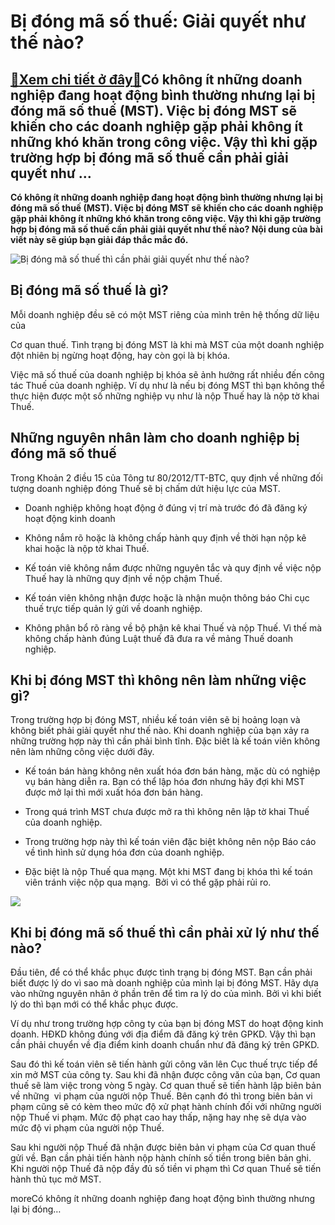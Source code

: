 Bị đóng mã số thuế: Giải quyết như thế nào?
===========================================

[:gift:Xem chi tiết ở đây:gift:](https://hddtvn.com/bi-dong-ma-so-thue-giai-quyet-nhu-the-nao/)Có không ít những doanh nghiệp đang hoạt động bình thường nhưng lại bị đóng mã số thuế (MST). Việc bị đóng MST sẽ khiến cho các doanh nghiệp gặp phải không ít những khó khăn trong công việc. Vậy thì khi gặp trường hợp bị đóng mã số thuế cần phải giải quyết như …
----------------------------------------------------------------------------------------------------------------------------------------------------------------------------------------------------------------------------------------------------------------------

**Có không ít những doanh nghiệp đang hoạt động bình thường nhưng lại bị đóng mã số thuế (MST). Việc bị đóng MST sẽ khiến cho các doanh nghiệp gặp phải không ít những khó khăn trong công việc. Vậy thì khi gặp trường hợp bị đóng mã số thuế cần phải giải quyết như thế nào? Nội dung của bài viết này sẽ giúp bạn giải đáp thắc mắc đó.**


![Bị đóng mã số thuế thì cần phải giải quyết như thế nào?](https://hddtvn.com/wp-content/uploads/2021/01/370e6854-a1f4-4efb-aae2-0ce5720ee9ca.jpg)


Bị đóng mã số thuế là gì?
-------------------------


Mỗi doanh nghiệp đều sẽ có một MST riêng của mình trên hệ thống dữ liệu của  

Cơ quan thuế. Tình trạng bị đóng MST là khi mà MST của một doanh nghiệp đột nhiên bị ngừng hoạt động, hay còn gọi là bị khóa.


Việc mã số thuế của doanh nghiệp bị khóa sẽ ảnh hưởng rất nhiều đến công tác Thuế của doanh nghiệp. Ví dụ như là nếu bị đóng MST thì bạn không thể thực hiện được một số những nghiệp vụ như là nộp Thuế hay là nộp tờ khai Thuế.


Những nguyên nhân làm cho doanh nghiệp bị đóng mã số thuế
---------------------------------------------------------


Trong Khoản 2 điều 15 của Tông tư 80/2012/TT-BTC, quy định về những đối tượng doanh nghiệp đóng Thuế sẽ bị chấm dứt hiệu lực của MST.




* Doanh nghiệp không hoạt động ở đúng vị trí mà trước đó đã đăng ký hoạt động kinh doanh

* Không nắm rõ hoặc là không chấp hành quy định về thời hạn nộp kê khai hoặc là nộp tờ khai Thuế.

* Kế toán viê không nắm được những nguyên tắc và quy định về việc nộp Thuế hay là những quy định về nộp chậm Thuế.

* Kế toán viên không nhận được hoặc là nhận muộn thông báo Chi cục thuế trực tiếp quản lý gửi về doanh nghiệp.

* Không phân bổ rõ ràng về bộ phận kê khai Thuế và nộp Thuế. Vì thế mà không chấp hành đúng Luật thuế đã đưa ra về mảng Thuế doanh nghiệp.



Khi bị đóng MST thì không nên làm những việc gì?
------------------------------------------------


Trong trường hợp bị đóng MST, nhiều kế toán viên sẽ bị hoảng loạn và không biết phải giải quyết như thế nào. Khi doanh nghiệp của bạn xảy ra những trường hợp này thì cần phải bình tĩnh. Đặc biêt là kế toán viên không nên làm những công việc dưới đây.




* Kế toán bán hàng không nên xuất hóa đơn bán hàng, mặc dù có nghiệp vụ bán hàng diễn ra. Bạn có thể lập hóa đơn nhưng hãy đợi khi MST được mở lại thì mới xuất hóa đơn bán hàng.

* Trong quá trình MST chưa được mở ra thì không nên lập tờ khai Thuế của doanh nghiệp.

* Trong trường hợp này thì kế toán viên đặc biệt không nên nộp Báo cáo về tình hình sử dụng hóa đơn của doanh nghiệp.

* Đặc biệt là nộp Thuế qua mạng. Một khi MST đang bị khóa thì kế toán viên tránh việc nộp qua mạng.  Bởi vì có thể gặp phải rủi ro.



![](https://hddtvn.com/wp-content/uploads/2021/01/271631_2403-tct-kk.jpg)


Khi bị đóng mã số thuế thì cần phải xử lý như thế nào?
------------------------------------------------------


Đầu tiên, để có thể khắc phục được tình trạng bị đóng MST. Bạn cần phải biết được lý do vì sao mà doanh nghiệp của mình lại bị đóng MST. Hãy dựa vào những nguyên nhân ở phần trên để tìm ra lý do của mình. Bởi vì khi biết lý do thì bạn mới có thể khắc phục được.


Ví dụ như trong trường hợp công ty của bạn bị đóng MST do hoạt động kinh doanh. HĐKD không đúng với địa điểm đã đăng ký trên GPKD. Vậy thì bạn cần phải chuyển về địa điểm kinh doanh chuẩn như đã đăng ký trên GPKD.


Sau đó thì kế toán viên sẽ tiến hành gửi công văn lên Cục thuế trực tiếp để xin mở MST của công ty. Sau khi đã nhận được công văn của bạn, Cơ quan thuế sẽ làm việc trong vòng 5 ngày. Cơ quan thuế sẽ tiến hành lập biên bản về những  vi phạm của người nộp Thuế. Bên cạnh đó thì trong biên bản vi phạm cũng sẽ có kèm theo mức độ xử phạt hành chính đối với những người nộp Thuế vi phạm. Mức độ phạt cao hay thấp, nặng hay nhẹ sẽ dựa vào mức độ vi phạm của người nộp Thuế.


Sau khi người nộp Thuế đã nhận được biên bản vi phạm của Cơ quan thuế gửi về. Bạn cần phải tiến hành nộp hành chính số tiền trong biên bản ghi. Khi người nộp Thuế đã nộp đầy đủ số tiền vi phạm thì Cơ quan Thuế sẽ tiến hành thủ tục mở MST.



moreCó không ít những doanh nghiệp đang hoạt động bình thường nhưng lại bị đóng…

